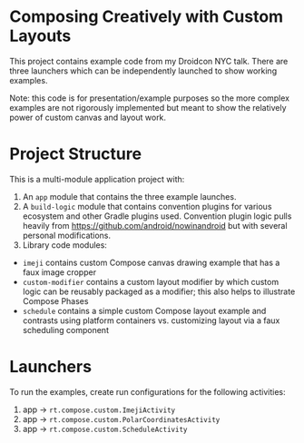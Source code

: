 # Composing Creatively with Custom Layouts

This project contains example code from my Droidcon NYC talk.
There are three launchers which can be independently launched
to show working examples.

Note: this code is for presentation/example purposes so the
more complex examples are not rigorously implemented but meant
to show the relatively power of custom canvas and layout work.

# Project Structure

This is a multi-module application project with:

1. An `app` module that contains the three example launches.
2. A `build-logic` module that contains convention plugins for various ecosystem and other Gradle plugins used. Convention plugin logic pulls heavily from https://github.com/android/nowinandroid but with several personal modifications.
3. Library code modules:
  - `imeji` contains custom Compose canvas drawing example that has a faux image cropper
  - `custom-modifier` contains a custom layout modifier by which custom logic can be reusably packaged as a modifier; this also helps to illustrate Compose Phases
  - `schedule` contains a simple custom Compose layout example and contrasts using platform containers vs. customizing layout via a faux scheduling component

# Launchers

To run the examples, create run configurations for the following activities:
1. app -> `rt.compose.custom.ImejiActivity`
1. app -> `rt.compose.custom.PolarCoordinatesActivity`
1. app -> `rt.compose.custom.ScheduleActivity`
